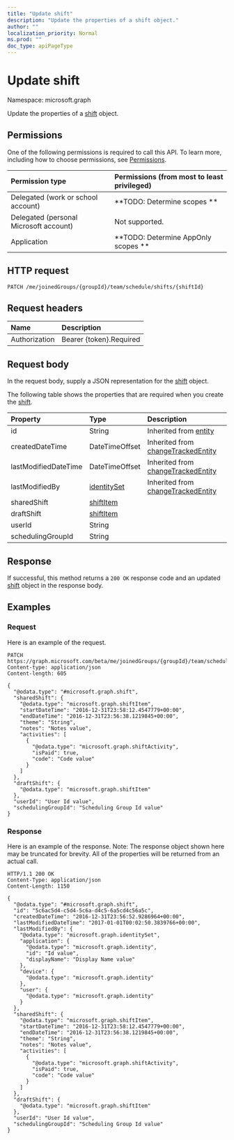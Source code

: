 ```yaml
---
title: "Update shift"
description: "Update the properties of a shift object."
author: ""
localization_priority: Normal
ms.prod: ""
doc_type: apiPageType
---
```


# Update shift

Namespace: microsoft.graph

Update the properties of a [shift](../resources/shift.md) object.

## Permissions
One of the following permissions is required to call this API. To learn more, including how to choose permissions, see [Permissions](/concepts/permissions-reference.md).

|Permission type|Permissions (from most to least privileged)|
|:---|:---|
|Delegated (work or school account)|**TODO: Determine scopes **|
|Delegated (personal Microsoft account)|Not supported.|
|Application|**TODO: Determine AppOnly scopes **|

## HTTP request
<!-- {
  "blockType": "ignored"
}
-->
``` http
PATCH /me/joinedGroups/{groupId}/team/schedule/shifts/{shiftId}
```

## Request headers
|Name|Description|
|:---|:---|
|Authorization|Bearer {token}.Required|

## Request body
In the request body, supply a JSON representation for the [shift](../resources/shift.md) object.

The following table shows the properties that are required when you create the [shift](../resources/shift.md).

|Property|Type|Description|
|:---|:---|:---|
|id|String| Inherited from [entity](../resources/entity.md)|
|createdDateTime|DateTimeOffset| Inherited from [changeTrackedEntity](../resources/changetrackedentity.md)|
|lastModifiedDateTime|DateTimeOffset| Inherited from [changeTrackedEntity](../resources/changetrackedentity.md)|
|lastModifiedBy|[identitySet](../resources/identityset.md)| Inherited from [changeTrackedEntity](../resources/changetrackedentity.md)|
|sharedShift|[shiftItem](../resources/shiftitem.md)||
|draftShift|[shiftItem](../resources/shiftitem.md)||
|userId|String||
|schedulingGroupId|String||



## Response
If successful, this method returns a `200 OK` response code and an updated [shift](../resources/shift.md) object in the response body.

## Examples

### Request
Here is an example of the request.
<!-- {
  "blockType": "request",
  "name": "update_shift"
}
-->
``` http
PATCH https://graph.microsoft.com/beta/me/joinedGroups/{groupId}/team/schedule/shifts/{shiftId}
Content-type: application/json
Content-length: 605

{
  "@odata.type": "#microsoft.graph.shift",
  "sharedShift": {
    "@odata.type": "microsoft.graph.shiftItem",
    "startDateTime": "2016-12-31T23:58:12.4547779+00:00",
    "endDateTime": "2016-12-31T23:56:38.1219845+00:00",
    "theme": "String",
    "notes": "Notes value",
    "activities": [
      {
        "@odata.type": "microsoft.graph.shiftActivity",
        "isPaid": true,
        "code": "Code value"
      }
    ]
  },
  "draftShift": {
    "@odata.type": "microsoft.graph.shiftItem"
  },
  "userId": "User Id value",
  "schedulingGroupId": "Scheduling Group Id value"
}
```

### Response
Here is an example of the response. Note: The response object shown here may be truncated for brevity. All of the properties will be returned from an actual call.
<!-- {
  "blockType": "response",
  "truncated": true
}
-->
``` http
HTTP/1.1 200 OK
Content-Type: application/json
Content-Length: 1150

{
  "@odata.type": "#microsoft.graph.shift",
  "id": "5c6ac5d4-c5d4-5c6a-d4c5-6a5cd4c56a5c",
  "createdDateTime": "2016-12-31T23:56:52.9286964+00:00",
  "lastModifiedDateTime": "2017-01-01T00:02:50.3839766+00:00",
  "lastModifiedBy": {
    "@odata.type": "microsoft.graph.identitySet",
    "application": {
      "@odata.type": "microsoft.graph.identity",
      "id": "Id value",
      "displayName": "Display Name value"
    },
    "device": {
      "@odata.type": "microsoft.graph.identity"
    },
    "user": {
      "@odata.type": "microsoft.graph.identity"
    }
  },
  "sharedShift": {
    "@odata.type": "microsoft.graph.shiftItem",
    "startDateTime": "2016-12-31T23:58:12.4547779+00:00",
    "endDateTime": "2016-12-31T23:56:38.1219845+00:00",
    "theme": "String",
    "notes": "Notes value",
    "activities": [
      {
        "@odata.type": "microsoft.graph.shiftActivity",
        "isPaid": true,
        "code": "Code value"
      }
    ]
  },
  "draftShift": {
    "@odata.type": "microsoft.graph.shiftItem"
  },
  "userId": "User Id value",
  "schedulingGroupId": "Scheduling Group Id value"
}
```

